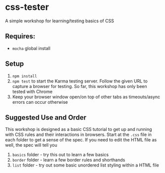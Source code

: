 # css-tester

A simple workshop for learning/testing basics of CSS

## Requires:

* `mocha` global install

## Setup

1. `npm install`
2. `npm test` to start the Karma testing server. Follow the given URL to capture a browser for testing. So far, this workshop has only been tested with Chrome
3. Keep your browser window open/on top of other tabs as timeouts/async errors can occur otherwise

## Suggested Use and Order
This workshop is designed as a basic CSS tutorial to get up and running with CSS rules and their interactions in browsers.
Start at the `.css` file in each folder to get a sense of the spec. If you need to edit the HTML file as well, the spec will tell you

1. `basics` folder - try this out to learn a few basics
2. `border` folder - learn a few border rules and shorthands
3. `list` folder - try out some basic unordered list styling within a HTML file

